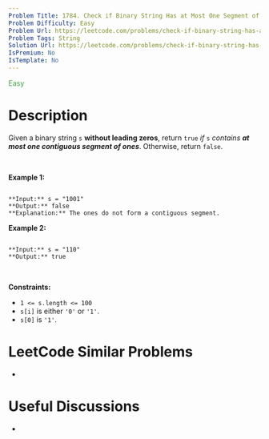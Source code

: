 ```yaml
---
Problem Title: 1784. Check if Binary String Has at Most One Segment of Ones
Problem Difficulty: Easy
Problem Url: https://leetcode.com/problems/check-if-binary-string-has-at-most-one-segment-of-ones/
Problem Tags: String
Solution Url: https://leetcode.com/problems/check-if-binary-string-has-at-most-one-segment-of-ones/solution/
IsPremium: No
IsTemplate: No
---
```


<span style="color: rgb(67, 160, 71);">Easy</span>

# Description

Given a binary string `s` **​​​​​without leading zeros**, return `true`​​​ *if* `s` *contains **at most one contiguous segment of ones***. Otherwise, return `false`.


 


**Example 1:**



```

**Input:** s = "1001"
**Output:** false
**Explanation:** The ones do not form a contiguous segment.

```

**Example 2:**



```

**Input:** s = "110"
**Output:** true
```

 


**Constraints:**


* `1 <= s.length <= 100`
* `s[i]`​​​​ is either `'0'` or `'1'`.
* `s[0]` is `'1'`.




# LeetCode Similar Problems

- []()

# Useful Discussions

- []()

